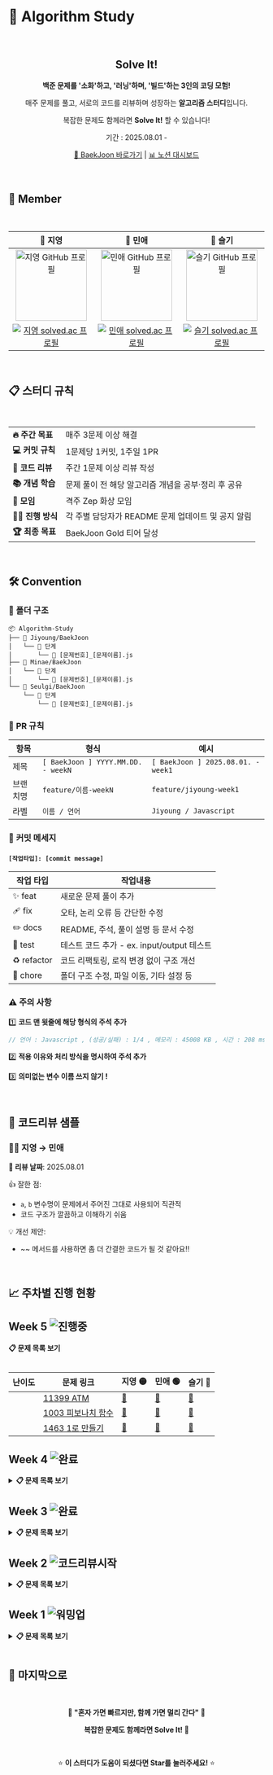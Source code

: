 # 🚀 Algorithm Study

<br>

<div align="center">

## Solve It!

**백준 문제를 '소화'하고, '러닝'하며, '빌드'하는 3인의 코딩 모험!**

매주 문제를 풀고, 서로의 코드를 리뷰하며 성장하는 **알고리즘 스터디**입니다.

복잡한 문제도 함께라면 **Solve It!** 할 수 있습니다!

기간 : 2025.08.01 - <br>

[🎯 BaekJoon 바로가기](https://www.acmicpc.net/step) | [📊 노션 대시보드](https://solve-it.notion.site/solve-it-study)

</div>

<br>

## 👥 Member

<div align="center">

<br>

<table>
  <thead>
    <tr align="center">
      <th>💛 지영</th>
      <th>💚 민애</th>
      <th>💙 슬기</th>
    </tr>
  </thead>
  <tbody>
    <tr align="center">
      <td>
        <a href="https://github.com/ziyoungsRoom">
          <img src="https://github.com/ziyoungsRoom.png" alt="지영 GitHub 프로필" width="140px"  />
        </a>
      </td>
      <td>
        <a href="https://github.com/ydmaad">
          <img src="https://github.com/ydmaad.png" alt="민애 GitHub 프로필" width="140px"  />
        </a>
      </td>
      <td>
        <a href="https://github.com/Sseul-v">
          <img src="https://github.com/Sseul-v.png" alt="슬기 GitHub 프로필" width="140px" />
        </a>
      </td>
    </tr>
    <tr align="center">
      <td>
        <a href="https://solved.ac/ziyoungsroom">
          <img src="http://mazassumnida.wtf/api/mini/generate_badge?boj=ziyoungsRoom" alt="지영 solved.ac 프로필" />
        </a>
      </td>
      <td>
        <a href="https://solved.ac/ydmaad">
          <img src="http://mazassumnida.wtf/api/mini/generate_badge?boj=ydmaad" alt="민애 solved.ac 프로필" />
        </a>
      </td>
      <td>
        <a href="https://solved.ac/sseul_v">
          <img src="http://mazassumnida.wtf/api/mini/generate_badge?boj=Sseul_v" alt="슬기 solved.ac 프로필" />
        </a>
      </td>
    </tr>
  </tbody>
</table>
<br>

</div>

## 📋 스터디 규칙

<br>
  
<table>
  <tr>
    <td><b>🔥 주간 목표</b></td>
    <td>매주 3문제 이상 해결</td>
  </tr>
  <tr>
    <td><b>💻 커밋 규칙</b></td>
    <td>1문제당 1커밋, 1주일 1PR</td>
  </tr>
  <tr>
    <td><b>👥 코드 리뷰</b></td>
    <td>주간 1문제 이상 리뷰 작성</td>
  </tr>
<tr>
  <td><b>📚 개념 학습</b></td>
  <td>문제 풀이 전 해당 알고리즘 개념을 공부·정리 후 공유</td>
</tr>
  <tr>
    <td><b>🎯 모임</b></td>
    <td>격주 Zep 화상 모임</td>
  </tr>
  <tr>
    <td><b>👩‍💻 진행 방식</b></td>
    <td>각 주별 담당자가 README 문제 업데이트 및 공지 알림</td>
  </tr>
  <tr>
    <td><b>🏆 최종 목표</b></td>
    <td>BaekJoon Gold 티어 달성</td>
  </tr>
</table>

</div>

<br>

## 🛠️ Convention

### 📁 **폴더 구조**

```
📦 Algorithm-Study
├── 📂 Jiyoung/BaekJoon
│   └── 📂 단계
│       └── 📄 [문제번호]_[문제이름].js
├── 📂 Minae/BaekJoon
│   └── 📂 단계
│       └── 📄 [문제번호]_[문제이름].js
└── 📂 Seulgi/BaekJoon
    └── 📂 단계
        └── 📄 [문제번호]_[문제이름].js
```

### 💬 **PR 규칙**

| 항목     | 형식                               | 예시                               |
| -------- | ---------------------------------- | ---------------------------------- |
| 제목     | `[ BaekJoon ] YYYY.MM.DD. - weekN` | `[ BaekJoon ] 2025.08.01. - week1` |
| 브랜치명 | `feature/이름-weekN`               | `feature/jiyoung-week1`            |
| 라벨     | `이름 / 언어`                      | `Jiyoung / Javascript`             |

### 🔖 **커밋 메세지**

#### `[작업타입]: [commit message]`

| 작업 타입   | 작업내용                                   |
| ----------- | ------------------------------------------ |
| ✨ feat     | 새로운 문제 풀이 추가                      |
| 🩹 fix      | 오타, 논리 오류 등 간단한 수정             |
| ✏️ docs     | README, 주석, 풀이 설명 등 문서 수정       |
| 🍻 test     | 테스트 코드 추가 - ex. input/output 테스트 |
| ♻️ refactor | 코드 리팩토링, 로직 변경 없이 구조 개선    |
| 🔨 chore    | 폴더 구조 수정, 파일 이동, 기타 설정 등    |

### ⚠️ **주의 사항**

1️⃣ **코드 맨 윗줄에 해당 형식의 주석 추가**

```js
// 언어 : Javascript , (성공/실패) : 1/4 , 메모리 : 45008 KB , 시간 : 208 ms
```

2️⃣ **적용 이유와 처리 방식을 명시하여 주석 추가**

3️⃣ **의미없는 변수 이름 쓰지 않기 !**

<br>

## 💬 코드리뷰 샘플

### 👩‍💻 지영 → 민애

**📅 리뷰 날짜**: 2025.08.01

👍 잘한 점:

- `a`, `b` 변수명이 문제에서 주어진 그대로 사용되어 직관적
- 코드 구조가 깔끔하고 이해하기 쉬움

💡 개선 제안:

- ~~ 메서드를 사용하면 좀 더 간결한 코드가 될 것 같아요!!

<br>

## 📈 주차별 진행 현황

## **Week 5** ![진행중](https://img.shields.io/badge/Status-진행중-yellow?style=flat-square&logo=gear)

<!-- <details> -->
<summary><b>📋 문제 목록 보기</b></summary>
  
<br>

|                                난이도                                | 문제 링크                                                  | 지영 🟡 | 민애 🟢 | 슬기 🔵 |
| :------------------------------------------------------------------: | ---------------------------------------------------------- | ------- | ------- | ------- |
| <img src="https://static.solved.ac/tier_small/7.svg" width="16px" /> | [11399 ATM](https://www.acmicpc.net/problem/11399)         | [💛](#) | [💚](#) | [💙](#) |
| <img src="https://static.solved.ac/tier_small/7.svg" width="16px" /> | [1003 피보나치 함수](https://www.acmicpc.net/problem/1003) | [💛](#) | [💚](#) | [💙](#) |
| <img src="https://static.solved.ac/tier_small/7.svg" width="16px" /> | [1463 1로 만들기](https://www.acmicpc.net/problem/1463)    | [💛](#) | [💚](#) | [💙](#) |

<!-- </details> -->

## **Week 4** ![완료](https://img.shields.io/badge/Status-완료-brightgreen?style=flat-square&logo=check)

<details>
<summary><b>📋 문제 목록 보기</b></summary>
  
<br>

|                                난이도                                | 문제 링크                                                         | 지영 🟡                                                                                               | 민애 🟢                                                                                               | 슬기 🔵                                                                                               |
| :------------------------------------------------------------------: | ----------------------------------------------------------------- | ----------------------------------------------------------------------------------------------------- | ----------------------------------------------------------------------------------------------------- | ----------------------------------------------------------------------------------------------------- |
| <img src="https://static.solved.ac/tier_small/7.svg" width="16px" /> | [💬 10816 숫자 카드 2](https://www.acmicpc.net/problem/10816)     | [💛](https://github.com/ziyoungsRoom/Algorithm-Study/commit/c8f58855cb4bb6d3d0bede442bbaee7b44b955d0) | [💚](https://github.com/ziyoungsRoom/Algorithm-Study/commit/7601bca3b8851d7d875231b503978ca2e7d2cd99) | [💙](https://github.com/ziyoungsRoom/Algorithm-Study/commit/078797562370233d7727a92ee160a5b51037d71b) |
| <img src="https://static.solved.ac/tier_small/7.svg" width="16px" /> | [10828 스택](https://www.acmicpc.net/problem/10828)               | [💛](https://github.com/ziyoungsRoom/Algorithm-Study/commit/93f63e017aaccabafd9ccb0191542b67d0618a8f) | [💚](https://github.com/ziyoungsRoom/Algorithm-Study/commit/b876218cc2c5937ce3354f1099ca27d3be2c7797) | [💙](https://github.com/ziyoungsRoom/Algorithm-Study/commit/2599b73a915790ea1527e0f740c6d0ebb985315b) |
| <img src="https://static.solved.ac/tier_small/7.svg" width="16px" /> | [10845 큐](https://www.acmicpc.net/problem/10845)                 | [💛](https://github.com/ziyoungsRoom/Algorithm-Study/commit/1bb6f909f70fca411a043d70690384d3e09f52bb) | [💚](https://github.com/ziyoungsRoom/Algorithm-Study/commit/fb790c2de49a11f00b7cb3d3a7e209392fe84a32) | [💙](https://github.com/ziyoungsRoom/Algorithm-Study/commit/ba36fa1c6c57f7ebd040aa73550b38d51c539bb2) |
| <img src="https://static.solved.ac/tier_small/7.svg" width="16px" /> | [💬 11866 요세푸스 문제 0](https://www.acmicpc.net/problem/11866) | [💛](https://github.com/ziyoungsRoom/Algorithm-Study/commit/6dabbd18b2005344c9526cac9a15946f0973d5eb) | [💚](https://github.com/ziyoungsRoom/Algorithm-Study/commit/bfd90a27a0b2446ed4ccf69270bd63c9b64de734) | [💙](https://github.com/ziyoungsRoom/Algorithm-Study/commit/faa96c19751f6f313823ef1a3c04480ee544bd19) |
| <img src="https://static.solved.ac/tier_small/7.svg" width="16px" /> | [💬 1764 듣보잡](https://www.acmicpc.net/problem/1764)            | [💛](https://github.com/ziyoungsRoom/Algorithm-Study/commit/1e8d508313c1bff7ee971aa6ce62a7212958bec4) | [💚](https://github.com/ziyoungsRoom/Algorithm-Study/commit/7ea7970bbbb7489a697eea9234a9b89113fc6f38) | [💙](https://github.com/ziyoungsRoom/Algorithm-Study/commit/1808a04fc87edcf5892cc9583458977cb063521b) |

</details>

## **Week 3** ![완료](https://img.shields.io/badge/Status-완료-brightgreen?style=flat-square&logo=check)

<details>
<summary><b>📋 문제 목록 보기</b></summary>

<br>

|                                난이도                                | 문제 링크                                                          |                                                지영 🟡                                                |                                                민애 🟢                                                |                                                슬기 🔵                                                |
| :------------------------------------------------------------------: | ------------------------------------------------------------------ | :---------------------------------------------------------------------------------------------------: | :---------------------------------------------------------------------------------------------------: | :---------------------------------------------------------------------------------------------------: |
| <img src="https://static.solved.ac/tier_small/6.svg" width="16px" /> | [10814 나이순 정렬](https://www.acmicpc.net/problem/10814)         | [💛](https://github.com/ziyoungsRoom/Algorithm-Study/commit/64312cf2cdba36c4e37db7458915f82b56633a87) | [💚](https://github.com/ziyoungsRoom/Algorithm-Study/commit/0de790286cace19f7fdadbbf5bf5ebce2b1a7cf3) | [💙](https://github.com/ziyoungsRoom/Algorithm-Study/commit/95ac55447b79379283ff705a54abdf63e6ffd137) |
| <img src="https://static.solved.ac/tier_small/6.svg" width="16px" /> | [11650 좌표 정렬하기](https://www.acmicpc.net/problem/11650)       | [💛](https://github.com/ziyoungsRoom/Algorithm-Study/commit/7435e5a841652ce82c80af91ef4424473ae685ae) | [💚](https://github.com/ziyoungsRoom/Algorithm-Study/commit/ef1e8d14246d244f6c9fe31f545c71c1e48f453d) | [💙](https://github.com/ziyoungsRoom/Algorithm-Study/commit/07a458fc321a544dd7e02da0780d02a7ebf223b9) |
| <img src="https://static.solved.ac/tier_small/7.svg" width="16px" /> | [💬 1018 체스판 다시 칠하기](https://www.acmicpc.net/problem/1018) | [💛](https://github.com/ziyoungsRoom/Algorithm-Study/commit/c752aa07c8bab4b8facbd00f2183ae55984e3c56) | [💚](https://github.com/ziyoungsRoom/Algorithm-Study/commit/3b53e0c73b00ffbd97da6199ff281accb8830043) | [💙](https://github.com/ziyoungsRoom/Algorithm-Study/commit/a5d742464a6dec92b8e0643603e7cdf9a0dbedd4) |
| <img src="https://static.solved.ac/tier_small/7.svg" width="16px" /> | [💬 1920 수 찾기](https://www.acmicpc.net/problem/1920)            | [💛](https://github.com/ziyoungsRoom/Algorithm-Study/commit/12d69859588abc0327d1b82b7714084fefab65c8) | [💚](https://github.com/ziyoungsRoom/Algorithm-Study/commit/2d0f0009eed2306e35a9f71fc698115483177ca2) | [💙](https://github.com/ziyoungsRoom/Algorithm-Study/commit/cd6135496224538bb075a3e17db084f80b76f428) |
| <img src="https://static.solved.ac/tier_small/7.svg" width="16px" /> | [2164 카드2](https://www.acmicpc.net/problem/2164)                 | [💛](https://github.com/ziyoungsRoom/Algorithm-Study/commit/35bcca5e9017e4c070ed832d3492a51845030e08) | [💚](https://github.com/ziyoungsRoom/Algorithm-Study/commit/63c0de9c73d6bbfb59a5614d293593c337f06993) | [💙](https://github.com/ziyoungsRoom/Algorithm-Study/commit/6a6af7b7d8a0e9464c77e950a261f7e052286fcf) |
| <img src="https://static.solved.ac/tier_small/7.svg" width="16px" /> | [💬 9012 괄호](https://www.acmicpc.net/problem/9012)               | [💛](https://github.com/ziyoungsRoom/Algorithm-Study/commit/8c7eec09352cc1083f3459f8a09dea749ef935a8) | [💚](https://github.com/ziyoungsRoom/Algorithm-Study/commit/3906009286b90943e95d9fbcfcadaa0d73d847ac) | [💙](https://github.com/ziyoungsRoom/Algorithm-Study/commit/6569fced48964836cf36283026c0032807dc92ee) |

</details>

## **Week 2** ![코드리뷰시작](https://img.shields.io/badge/Special-코드리뷰시작-orange?style=flat-square&logo=message-square)

<details>

<br>
  
<summary><b>📋 문제 목록 보기</b></summary>

|                                난이도                                | 문제 링크                                                               |                                                지영 🟡                                                |                                                민애 🟢                                                |                                                슬기 🔵                                                |
| :------------------------------------------------------------------: | ----------------------------------------------------------------------- | :---------------------------------------------------------------------------------------------------: | :---------------------------------------------------------------------------------------------------: | :---------------------------------------------------------------------------------------------------: |
| <img src="https://static.solved.ac/tier_small/3.svg" width="16px" /> | [4153 직각삼각형](https://www.acmicpc.net/problem/4153)                 | [💛](https://github.com/ziyoungsRoom/Algorithm-Study/commit/44e9979f1d7c120a88a0327ec8110a66b87333b8) | [💚](https://github.com/ziyoungsRoom/Algorithm-Study/commit/3aaa4d738508a2cbeed6482d1794de64d4f80db6) | [💙](https://github.com/ziyoungsRoom/Algorithm-Study/commit/0299f71013f79c653d3dd668eb5c3bdc6ff344ca) |
| <img src="https://static.solved.ac/tier_small/3.svg" width="16px" /> | [💬 30802 웰컴 키트](https://www.acmicpc.net/problem/30802)             | [💛](https://github.com/ziyoungsRoom/Algorithm-Study/commit/2676cfb474539c28caaceab23e1b1b9df41c820e) | [💚](https://github.com/ziyoungsRoom/Algorithm-Study/commit/7ac7b4f85be2f97372b2a088b2fad4c2adc061f5) | [💙](https://github.com/ziyoungsRoom/Algorithm-Study/commit/f1eeead326d7afe9e2dd43e7500321d041e8fdf1) |
| <img src="https://static.solved.ac/tier_small/4.svg" width="16px" /> | [1978 소수 찾기](https://www.acmicpc.net/problem/1978)                  | [💛](https://github.com/ziyoungsRoom/Algorithm-Study/commit/51c54e97fb88fefd9f889d93375a63cf7fd33295) | [💚](https://github.com/ziyoungsRoom/Algorithm-Study/commit/cec1155ba808ad27f7af7f6f8f211322f3f35b04) | [💙](https://github.com/ziyoungsRoom/Algorithm-Study/commit/e0f5b52016368dabd26a8e103c901e20f552c523) |
| <img src="https://static.solved.ac/tier_small/4.svg" width="16px" /> | [2798 블랙잭](https://www.acmicpc.net/problem/2798)                     | [💛](https://github.com/ziyoungsRoom/Algorithm-Study/commit/b5ef60b4baceb7c77295d8052ccb8c39e5392837) | [💚](https://github.com/ziyoungsRoom/Algorithm-Study/commit/4bfe2d43df4812592c0540239c8c86c989976b37) | [💙](https://github.com/ziyoungsRoom/Algorithm-Study/commit/11e2b42fb7cf3b26b8677c8869e97421eb851265) |
| <img src="https://static.solved.ac/tier_small/5.svg" width="16px" /> | [1259 팰린드롬수](https://www.acmicpc.net/problem/1259)                 | [💛](https://github.com/ziyoungsRoom/Algorithm-Study/commit/455a62e849dfa0722bf1cdd007ec26886ed3e728) | [💚](https://github.com/ziyoungsRoom/Algorithm-Study/commit/e344a7b046a4f805a36f4e116730f813d1e3e0a6) | [💙](https://github.com/ziyoungsRoom/Algorithm-Study/commit/7950ad13a29ffad533ddcc7cf59652e0a925d403) |
| <img src="https://static.solved.ac/tier_small/5.svg" width="16px" /> | [1546 평균](https://www.acmicpc.net/problem/1546)                       | [💛](https://github.com/ziyoungsRoom/Algorithm-Study/commit/efa180a98d458c62e0d74aa72c7513d12acf9429) | [💚](https://github.com/ziyoungsRoom/Algorithm-Study/commit/988f90fefd824a702375a076ece9edf4528b10e6) | [💙](https://github.com/ziyoungsRoom/Algorithm-Study/commit/d1989ee21a21a28bd1d145950bb42e684b7e84ea) |
| <img src="https://static.solved.ac/tier_small/5.svg" width="16px" /> | [💬 2609 최대공약수와 최소공배수](https://www.acmicpc.net/problem/2609) | [💛](https://github.com/ziyoungsRoom/Algorithm-Study/commit/8ebcf8f0372f281a3f8c254ea1afb9489339b33c) | [💚](https://github.com/ziyoungsRoom/Algorithm-Study/commit/29dae5affe69d7a002c59e602a39087333a74d03) | [💙](https://github.com/ziyoungsRoom/Algorithm-Study/commit/36389a50037bc7199623321d4cf444e030988401) |
| <img src="https://static.solved.ac/tier_small/5.svg" width="16px" /> | [11050 이항 계수1](https://www.acmicpc.net/problem/11050)               | [💛](https://github.com/ziyoungsRoom/Algorithm-Study/commit/78f8bf2bc87889113e4e48fe4b3ed1cf1d3c6ee0) | [💚](https://github.com/ziyoungsRoom/Algorithm-Study/commit/089c48f58bdbc19e761e321caec1f99f50eafdf7) | [💙](https://github.com/ziyoungsRoom/Algorithm-Study/commit/ad119827d33310c489756e34f910ae9300f660f9) |
| <img src="https://static.solved.ac/tier_small/6.svg" width="16px" /> | [💬 1181 단어 정렬](https://www.acmicpc.net/problem/1181)               | [💛](https://github.com/ziyoungsRoom/Algorithm-Study/commit/79fc1a15764beae6bf6de26f5556799115fd48b0) | [💚](https://github.com/ziyoungsRoom/Algorithm-Study/commit/398fe62d9f321af617aa6286da0db7606bd2a148) | [💙](https://github.com/ziyoungsRoom/Algorithm-Study/commit/dbb56dc02da8386fa5333bbe93acf0a5d5915a4d) |
| <img src="https://static.solved.ac/tier_small/6.svg" width="16px" /> | [2751 수 정렬하기2](https://www.acmicpc.net/problem/2751)               | [💛](https://github.com/ziyoungsRoom/Algorithm-Study/commit/71d79223f460fff8de3a6a9ef84b0d662be55eb6) | [💚](https://github.com/ziyoungsRoom/Algorithm-Study/commit/bf58fc1f2e9e6657be67fd7eaafbd887f019e2bc) | [💙](https://github.com/ziyoungsRoom/Algorithm-Study/commit/b9cb715730b232f99c0c41da2d679058b2d2b9db) |

</details>

## **Week 1** ![워밍업](https://img.shields.io/badge/Special-워밍업-blue?style=flat-square&logo=thermometer)

<details>

<br>

<summary><b>📋 문제 목록 보기</b></summary>

|                                난이도                                 | 문제 링크                                                    |                                                지영 🟡                                                |                                                민애 🟢                                                |                                                슬기 🔵                                                |
| :-------------------------------------------------------------------: | ------------------------------------------------------------ | :---------------------------------------------------------------------------------------------------: | :---------------------------------------------------------------------------------------------------: | :---------------------------------------------------------------------------------------------------: |
| <img src="https://static.solved.ac/tier_small/s1.svg" width="16px" /> | [1008 A/B](https://www.acmicpc.net/problem/1008)             | [💛](https://github.com/ziyoungsRoom/Algorithm-Study/commit/3fda225a2693e2c757d2f209de4a66ff58f2d9fa) | [💚](https://github.com/ziyoungsRoom/Algorithm-Study/commit/9b555fa73c224edc4c463ee59eb700937adcd3a1) | [💙](https://github.com/ziyoungsRoom/Algorithm-Study/commit/90182ed818f09cceda6e8bd028ed34923eade8c1) |
| <img src="https://static.solved.ac/tier_small/s1.svg" width="16px" /> | [1330 두 수 비교하기](https://www.acmicpc.net/problem/1330)  | [💛](https://github.com/ziyoungsRoom/Algorithm-Study/commit/1512314e1b1225d0ba1bee69a24acaedc249814c) | [💚](https://github.com/ziyoungsRoom/Algorithm-Study/commit/17a8d64b6e257765f97af88de2780f0988d3b450) | [💙](https://github.com/ziyoungsRoom/Algorithm-Study/commit/be8669413e38853b37483c856daff218330cb874) |
| <img src="https://static.solved.ac/tier_small/s1.svg" width="16px" /> | [2438 별 찍기-1](https://www.acmicpc.net/problem/2438)       | [💛](https://github.com/ziyoungsRoom/Algorithm-Study/commit/bb329853c9767749f05e335f2208d389715dfa59) | [💚](https://github.com/ziyoungsRoom/Algorithm-Study/commit/fca011212654436c26fcafbf601a401da177ff57) | [💙](https://github.com/ziyoungsRoom/Algorithm-Study/commit/4404fc29e0d64a56c52091b6714a4cc7e9efe7a1) |
| <img src="https://static.solved.ac/tier_small/s1.svg" width="16px" /> | [2557 Hello World](https://www.acmicpc.net/problem/2557)     | [💛](https://github.com/ziyoungsRoom/Algorithm-Study/commit/790eeb2bfa8815088f21165af3a1b57afbae4ff9) | [💚](https://github.com/ziyoungsRoom/Algorithm-Study/commit/c95f5b7a55bb538e1ef72bf72a778b719e0e54ac) | [💙](https://github.com/ziyoungsRoom/Algorithm-Study/commit/1cd9a6deb87cbacbe4754f6cc29dd5c3b3106c28) |
| <img src="https://static.solved.ac/tier_small/s1.svg" width="16px" /> | [2739 구구단](https://www.acmicpc.net/problem/2739)          | [💛](https://github.com/ziyoungsRoom/Algorithm-Study/commit/2b56c83798e3b9fece1c766eaa9ff742803af87e) | [💚](https://github.com/ziyoungsRoom/Algorithm-Study/commit/3d22b99043518a2cafe349ee7c15d6d0dc70e219) | [💙](https://github.com/ziyoungsRoom/Algorithm-Study/commit/70f247e1bf4524310579c1fbd537f964914782b7) |
| <img src="https://static.solved.ac/tier_small/s1.svg" width="16px" /> | [10869 사칙연산](https://www.acmicpc.net/problem/10869)      | [💛](https://github.com/ziyoungsRoom/Algorithm-Study/commit/2a2fb43e3f57f7dd68de7c6d2bff7139446fbd86) | [💚](https://github.com/ziyoungsRoom/Algorithm-Study/commit/5c9fd46f54e4cf67e8c35485433311aa8f2289d2) | [💙](https://github.com/ziyoungsRoom/Algorithm-Study/commit/a2413ee1b2e692f335569bae501fb48fcdc53dc6) |
| <img src="https://static.solved.ac/tier_small/s1.svg" width="16px" /> | [10950 A+B-3](https://www.acmicpc.net/problem/10950)         | [💛](https://github.com/ziyoungsRoom/Algorithm-Study/commit/705bc44645200fcd6dfcb5ea0e29dae3fdd8649e) | [💚](https://github.com/ziyoungsRoom/Algorithm-Study/commit/4357b1a010937095850e0ee6c589ba886f8882e6) | [💙](https://github.com/ziyoungsRoom/Algorithm-Study/commit/c4b0bb378d9792e5de914d66575bded5e8f33a50) |
| <img src="https://static.solved.ac/tier_small/s1.svg" width="16px" /> | [10951 A+B-4](https://www.acmicpc.net/problem/10951)         | [💛](https://github.com/ziyoungsRoom/Algorithm-Study/commit/4ebf9f052d4de192ded1609a792ff4a9ca250acb) | [💚](https://github.com/ziyoungsRoom/Algorithm-Study/commit/3f700c67692ccd8e74171075931bd31d86e14000) | [💙](https://github.com/ziyoungsRoom/Algorithm-Study/commit/334a73c0b8d4a92696cdcd0e55f5ebd8f308bd20) |
| <img src="https://static.solved.ac/tier_small/s1.svg" width="16px" /> | [10952 A+B-5](https://www.acmicpc.net/problem/10952)         | [💛](https://github.com/ziyoungsRoom/Algorithm-Study/commit/56654caf5e82765c0ed42887005dc6d69ec7e7f8) | [💚](https://github.com/ziyoungsRoom/Algorithm-Study/commit/0a64e922506c6bb22f42f38362ffa09ffd9e8a2e) | [💙](https://github.com/ziyoungsRoom/Algorithm-Study/commit/f34507eadf093fe8e856db51b7f6284b427059fd) |
| <img src="https://static.solved.ac/tier_small/s1.svg" width="16px" /> | [11654 아스키코드](https://www.acmicpc.net/problem/11654)    | [💛](https://github.com/ziyoungsRoom/Algorithm-Study/commit/b5b1673daff2df69436ecbcd5082a40f2f1434c6) | [💚](https://github.com/ziyoungsRoom/Algorithm-Study/commit/4f73f1655028a54a116c1ca66c69e25ef26ffd05) | [💙](https://github.com/ziyoungsRoom/Algorithm-Study/commit/fc58c36e74dd8f04ce35a0dae459944d82ffa820) |
| <img src="https://static.solved.ac/tier_small/s1.svg" width="16px" /> | [25083 새싹](https://www.acmicpc.net/problem/25083)          | [💛](https://github.com/ziyoungsRoom/Algorithm-Study/commit/da5ac7d655ba183b95b4c94104496a2858603da0) | [💚](https://github.com/ziyoungsRoom/Algorithm-Study/commit/fa72743b403dedd1e2b32408b806da45963accd5) | [💙](https://github.com/ziyoungsRoom/Algorithm-Study/commit/5b940fdfbb1f8438fe35b5a2c4e933f5d43a30d9) |
| <img src="https://static.solved.ac/tier_small/s1.svg" width="16px" /> | [27866 문자와 문자열](https://www.acmicpc.net/problem/27866) | [💛](https://github.com/ziyoungsRoom/Algorithm-Study/commit/7c335fa0fb936db15f8c172177b01cab5e2a0c4a) | [💚](https://github.com/ziyoungsRoom/Algorithm-Study/commit/a2475de1799572037929a3e1a20a8fed03124553) | [💙](https://github.com/ziyoungsRoom/Algorithm-Study/commit/9128af81de6f3f1f4a542386505178c5b8fc31ff) |
| <img src="https://static.solved.ac/tier_small/2.svg" width="16px" />  | [11720 숫자의 합](https://www.acmicpc.net/problem/11720)     | [💛](https://github.com/ziyoungsRoom/Algorithm-Study/commit/f9bd06af409bc484500902f69e2b0bf103361fa2) | [💚](https://github.com/ziyoungsRoom/Algorithm-Study/commit/a009924cdd2f6f4692a896df1cb361e476fb2f74) | [💙](https://github.com/ziyoungsRoom/Algorithm-Study/commit/3058547ef90e64077434921c6aa6052ea91b5b3b) |
| <img src="https://static.solved.ac/tier_small/3.svg" width="16px" />  | [2562 최댓값](https://www.acmicpc.net/problem/2562)          | [💛](https://github.com/ziyoungsRoom/Algorithm-Study/commit/598db555ac70bfca245dc1bc415c3675c1d42248) | [💚](https://github.com/ziyoungsRoom/Algorithm-Study/commit/c0cc316d413e0e932715fdaf9f75c816d99febf8) | [💙](https://github.com/ziyoungsRoom/Algorithm-Study/commit/4940e64c8dff0470dcbdbfd4b8ba8b4640da7f52) |
| <img src="https://static.solved.ac/tier_small/3.svg" width="16px" />  | [10818 최소, 최대](https://www.acmicpc.net/problem/10818)    | [💛](https://github.com/ziyoungsRoom/Algorithm-Study/commit/11007880d5f641278fb1e0735581d8d13dff221e) | [💚](https://github.com/ziyoungsRoom/Algorithm-Study/commit/f9c3504af4208f85d2df2f19aad301e74ae55412) | [💙](https://github.com/ziyoungsRoom/Algorithm-Study/commit/412a26d4b20076d84e73c41bdb9ecd797672ef08) |
| <img src="https://static.solved.ac/tier_small/4.svg" width="16px" />  | [2675 문자열 반복](https://www.acmicpc.net/problem/2675)     | [💛](https://github.com/ziyoungsRoom/Algorithm-Study/commit/2d0a56b0b2bc35e8a36ad365059452de295a5c64) | [💚](https://github.com/ziyoungsRoom/Algorithm-Study/commit/19528aa6056bc8104b68968ecd0c4a7359ebb7c4) | [💙](https://github.com/ziyoungsRoom/Algorithm-Study/commit/3338cc0077c42891a4a579115674aa4e59273116) |

</details>

<br>

## 🎉 마지막으로

<div align="center">
  
<br>
  
**🌟 "혼자 가면 빠르지만, 함께 가면 멀리 간다" 🌟**

**복잡한 문제도 함께라면 Solve It! 💪**

<br>

⭐ **이 스터디가 도움이 되셨다면 Star를 눌러주세요!** ⭐

</div>
